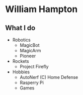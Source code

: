 # William Hampton  
## What I do  
- Robotics  
	- MagicBot  
	- MagicArm  
	- Pioneer  
- Rockets  
	- Project Firefly  
- Hobbies
	- AutoNerf (C) Home Defense  
	- Rasperry Pi
	- Games  
